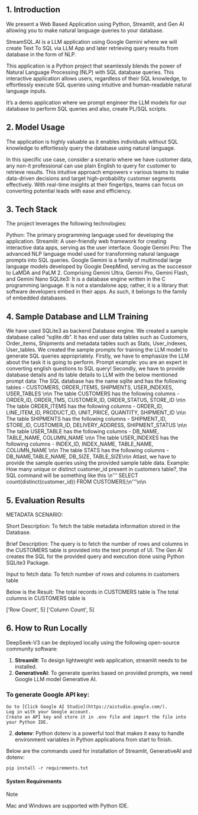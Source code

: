 ## 1. Introduction

We present a Web Based Application using Python, Streamlit, and Gen AI allowing you to make natural language queries to your database.

StreamSQL.AI is a LLM application using Google Gemini where we will create Text To SQL via LLM App and later retrieving query results from database in the form of NLP.

This application is a Python project that seamlessly blends the power of Natural Language Processing (NLP) with SQL database queries. This interactive application allows users, regardless of their SQL knowledge, to effortlessly execute SQL queries using intuitive and human-readable natural language inputs.

It’s a demo application where we prompt engineer the LLM models for our database to perform SQL queries and also, create PL/SQL scripts.

## 2. Model Usage

The application is highly valuable as it enables individuals without SQL knowledge to effortlessly query the database using natural language. 

In this specific use case, consider a scenario where we have customer data, any non-it professional can use plain English to query for customer to retrieve results. This intuitive approach empowers v various teams to make data-driven decisions and target high-probability customer segments effectively. With real-time insights at their fingertips, teams can focus on converting potential leads with ease and efficiency.

## 3. Tech Stack
The project leverages the following technologies:

Python: The primary programming language used for developing the application.
Streamlit: A user-friendly web framework for creating interactive data apps, serving as the user interface.
Google Gemini Pro: The advanced NLP language model used for transforming natural language prompts into SQL queries. Google Gemini is a family of multimodal large language models developed by Google DeepMind, serving as the successor to LaMDA and PaLM 2. Comprising Gemini Ultra, Gemini Pro, Gemini Flash, and Gemini Nano
SQLite3: It is a database engine written in the C programming language. It is not a standalone app; rather, it is a library that software developers embed in their apps. As such, it belongs to the family of embedded databases.

## 4. Sample Database and LLM Training

We have used SQLite3 as backend Database engine. We created a sample database called “sqlite.db”. It has end user data tables such as Customers, Order_items, Shipments and metadata tables such as Stats, User_indexes, User_tables. 
We created the sample prompts for training the LLM model to generate SQL queries appropriately.
Firstly, we have to emphasize the LLM about the task it is going to perform. Prompt example: you are an expert in converting english questions to SQL query!
Secondly, we have to provide database details and its table details to LLM with the below mentioned prompt data:
The SQL database has the name sqlite and has the following tables - CUSTOMERS, ORDER_ITEMS, SHIPMENTS, USER_INDEXES, USER_TABLES \n\n
    The table CUSTOMERS has the following columns - ORDER_ID, ORDER_TMS, CUSTOMER_ID, ORDER_STATUS, STORE_ID \n\n
    The table ORDER_ITEMS has the following columns - ORDER_ID, LINE_ITEM_ID, PRODUCT_ID, UNIT_PRICE, QUANTITY, SHIPMENT_ID \n\n
    The table SHIPMENTS has the following columns - SHIPMENT_ID, STORE_ID, CUSTOMER_ID, DELIVERY_ADDRESS, SHIPMENT_STATUS \n\n
    The table USER_TABLE has the following columns - DB_NAME, TABLE_NAME, COLUMN_NAME \n\n
    The table USER_INDEXES has the following columns - INDEX_ID, INDEX_NAME, TABLE_NAME, COLUMN_NAME \n\n
    The table STATS has the following columns - DB_NAME,TABLE_NAME, DB_SIZE, TABLE_SIZE\n\n
Atlast, we have to provide the sample queries using the provided sample table data.
Example: How many unique or distinct customer_id present in customers table?, the SQL command will be something like this \n''' SELECT count(distinct(customer_id)) FROM CUSTOMERS;\n'''\n\n

## 5. Evaluation Results

METADATA SCENARIO:

Short Description: To fetch the table metadata information stored in the Database.

Brief Description: The query is to fetch the number of rows and columns in the CUSTOMERS table is provided into the text prompt of UI. The Gen AI creates the SQL for the provided query and execution done using Python SQLite3 Package.

Input to fetch data:
To fetch number of rows and columns in customers table

Below is the Result:
The total records in CUSTOMERS table is The total columns in CUSTOMERS table is

['Row Count', 5]
['Column Count', 5]

## 6. How to Run Locally

DeepSeek-V3 can be deployed locally using the following open-source community software:

1. **Streamlit**: To design lightweight web application, streamlit needs to be installed.
2. **GenerativeAI**: To generate queries based on provided prompts, we need Google LLM model Generative AI.
### To generate Google API key:
    
    Go to [Click Google AI Studio](https://aistudio.google.com/).
    Log in with your Google account.
    Create an API key and store it in .env file and import the file into your Python IDE.
   
2. **dotenv**: Python dotenv is a powerful tool that makes it easy to handle environment variables in Python applications from start to finish.

Below are the commands used for installation of Streamlit, GenerativeAI and dotenv:
```shell
pip install -r requirements.txt
```


#### System Requirements

> [!NOTE] 
> Mac and Windows are supported with Python IDE.

